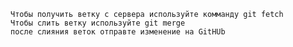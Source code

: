 	Чтобы получить ветку с сервера используйте комманду git fetch
	Чтобы слить ветку используйте git merge
	после слияния веток отправте изменение на GitHUb